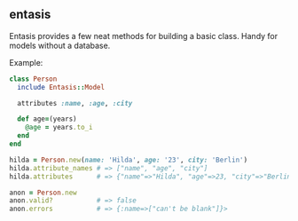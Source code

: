 entasis
-------

Entasis provides a few neat methods for building a basic class. Handy for models without a database.

Example:

```ruby
class Person
  include Entasis::Model

  attributes :name, :age, :city

  def age=(years)
    @age = years.to_i
  end
end

hilda = Person.new(name: 'Hilda', age: '23', city: 'Berlin')
hilda.attribute_names # => ["name", "age", "city"]
hilda.attributes      # => {"name"=>"Hilda", "age"=>23, "city"=>"Berlin"}

anon = Person.new
anon.valid?           # => false
anon.errors           # => {:name=>["can't be blank"]}>
```
